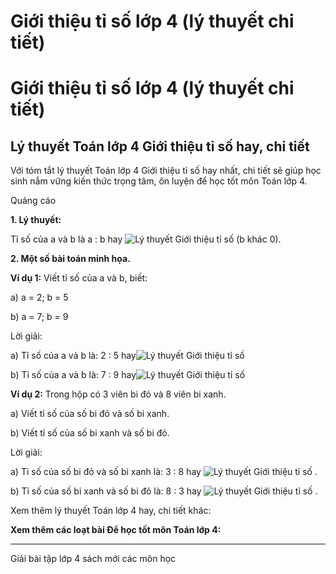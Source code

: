 # Giới thiệu tỉ số lớp 4 (lý thuyết chi tiết)

# Giới thiệu tỉ số lớp 4 (lý thuyết chi tiết)

## Lý thuyết Toán lớp 4 Giới thiệu tỉ số hay, chi tiết

Với tóm tắt lý thuyết Toán lớp 4 Giới thiệu tỉ số hay nhất, chi tiết sẽ giúp học sinh nắm vững kiến thức trọng tâm, ôn luyện để học tốt môn Toán lớp 4.

Quảng cáo

**1\. Lý thuyết:**

Tỉ số của a và b là a : b hay ![Lý thuyết Giới thiệu tỉ số](https://vietjack.com/giai-toan-lop-4/images/ly-thuyet-gioi-thieu-ti-so-95838.png) (b khác 0).

**2\. Một số bài toán minh họa.**

**Ví dụ 1:** Viết tỉ số của a và b, biết: 

a) a = 2; b = 5

b) a = 7; b = 9

Lời giải: 

a) Tỉ số của a và b là: 2 : 5 hay![Lý thuyết Giới thiệu tỉ số](https://vietjack.com/giai-toan-lop-4/images/ly-thuyet-gioi-thieu-ti-so-95840.png)

b) Tỉ số của a và b là: 7 : 9 hay![Lý thuyết Giới thiệu tỉ số](https://vietjack.com/giai-toan-lop-4/images/ly-thuyet-gioi-thieu-ti-so-95842.png)

**Ví dụ 2:** Trong hộp có 3 viên bi đỏ và 8 viên bi xanh.

a) Viết tỉ số của số bi đỏ và số bi xanh.

b) Viết tỉ số của số bi xanh và số bi đỏ.

Lời giải:

a) Tỉ số của số bi đỏ và số bi xanh là: 3 : 8 hay ![Lý thuyết Giới thiệu tỉ số](https://vietjack.com/giai-toan-lop-4/images/ly-thuyet-gioi-thieu-ti-so-95844.png) .

b) Tỉ số của số bi xanh và số bi đỏ là: 8 : 3 hay ![Lý thuyết Giới thiệu tỉ số](https://vietjack.com/giai-toan-lop-4/images/ly-thuyet-gioi-thieu-ti-so-95846.png) .

Xem thêm lý thuyết Toán lớp 4 hay, chi tiết khác:

**Xem thêm các loạt bài Để học tốt môn Toán lớp 4:**

* * *

Giải bài tập lớp 4 sách mới các môn học
